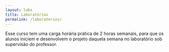 ```yaml
---
layout: labs
title: Laboratórios
permalink: /laboratorios/
---
```

<!-- Você pode fazer o download das práticas aqui. Acesse a página de cada prática para mais informações. -->

Esse curso tem uma carga horária prática de 2 horas semanais, para que os alunos iniciem e desenvolvem o projeto daquela
semana no laboratório sob supervisão do professor.